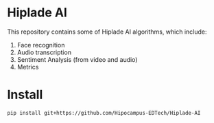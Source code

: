 # Hiplade AI

This repository contains some of Hiplade AI algorithms, which include:
  
  1. Face recognition
  2. Audio transcription
  3. Sentiment Analysis (from video and audio)
  4. Metrics


# Install

    pip install git+https://github.com/Hipocampus-EDTech/Hiplade-AI

